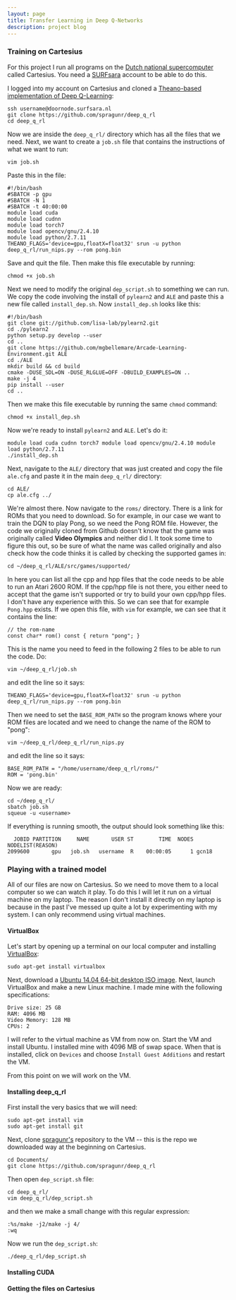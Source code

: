 ```yaml
---
layout: page
title: Transfer Learning in Deep Q-Networks
description: project blog
---
```


### Training on Cartesius

For this project I run all programs on the [Dutch national supercomputer](https://userinfo.surfsara.nl/systems/cartesius) called Cartesius. You need a [SURFsara](https://www.surf.nl/en/about-surf/subsidiaries/surfsara) account to be able to do this. 

I logged into my account on Cartesius and cloned a [Theano-based implementation of Deep Q-Learning](https://github.com/spragunr/deep_q_rl):

```
ssh username@doornode.surfsara.nl
git clone https://github.com/spragunr/deep_q_rl
cd deep_q_rl
```

Now we are inside the `deep_q_rl/` directory which has all the files that we need. Next, we want to create a `job.sh` file that contains the instructions of what we want to run:

```
vim job.sh
```

Paste this in the file:

```
#!/bin/bash
#SBATCH -p gpu
#SBATCH -N 1
#SBATCH -t 40:00:00
module load cuda
module load cudnn
module load torch7
module load opencv/gnu/2.4.10
module load python/2.7.11
THEANO_FLAGS='device=gpu,floatX=float32' srun -u python deep_q_rl/run_nips.py --rom pong.bin
```

Save and quit the file. Then make this file executable by running:

```
chmod +x job.sh
```

Next we need to modify the original `dep_script.sh` to something we can run. We copy the code involving the install of `pylearn2` and `ALE` and paste this a new file called `install_dep.sh`. Now `install_dep.sh` looks like this:

```
#!/bin/bash
git clone git://github.com/lisa-lab/pylearn2.git
cd ./pylearn2
python setup.py develop --user
cd ..
git clone https://github.com/mgbellemare/Arcade-Learning-Environment.git ALE
cd ./ALE
mkdir build && cd build
cmake -DUSE_SDL=ON -DUSE_RLGLUE=OFF -DBUILD_EXAMPLES=ON ..
make -j 4
pip install --user
cd ..

```

Then we make this file executable by running the same `chmod` command:

```
chmod +x install_dep.sh
```

Now we're ready to install `pylearn2` and `ALE`. Let's do it:

```
module load cuda cudnn torch7 module load opencv/gnu/2.4.10 module load python/2.7.11
./install_dep.sh
```

Next, navigate to the `ALE/` directory that was just created and copy the file `ale.cfg` and paste it in the main `deep_q_rl/` directory:

```
cd ALE/
cp ale.cfg ../
```

We're almost there. Now navigate to the `roms/` directory. There is a link for ROMs that you need to download. So for example, in our case we want to train the DQN to play Pong, so we need the Pong ROM file. However, the code we originally cloned from Github doesn't know that the game was originally called **Video Olympics** and neither did I. It took some time to figure this out, so be sure of what the name was called originally and also check how the code thinks it is called by checking the supported games in:

```
cd ~/deep_q_rl/ALE/src/games/supported/
```

In here you can list all the cpp and hpp files that the code needs to be able to run an Atari 2600 ROM. If the cpp/hpp file is not there, you either need to accept that the game isn't supported or try to build your own cpp/hpp files. I don't have any experience with this. So we can see that for example `Pong.hpp` exists. If we open this file, with `vim` for example, we can see that it contains the line: 

```
// the rom-name
const char* rom() const { return "pong"; }
```

This is the name you need to feed in the following 2 files to be able to run the code. Do:

```
vim ~/deep_q_rl/job.sh
```

and edit the line so it says:

```
THEANO_FLAGS='device=gpu,floatX=float32' srun -u python deep_q_rl/run_nips.py --rom pong.bin
```

Then we need to set the `BASE_ROM_PATH` so the program knows where your ROM files are located and we need to change the name of the ROM to "pong":

```
vim ~/deep_q_rl/deep_q_rl/run_nips.py
```

and edit the line so it says:

```
BASE_ROM_PATH = "/home/username/deep_q_rl/roms/"
ROM = 'pong.bin'
```

Now we are ready:

```
cd ~/deep_q_rl/
sbatch job.sh
squeue -u <username>
```

If everything is running smooth, the output should look something like this:

```
  JOBID PARTITION     NAME       USER ST        TIME  NODES NODELIST(REASON)
2099600       gpu   job.sh   username  R    00:00:05      1 gcn18

```

### Playing with a trained model

All of our files are now on Cartesius. So we need to move them to a local computer so we can watch it play. To do this I will let it run on a virtual machine on my laptop. The reason I don't install it directly on my laptop is because in the past I've messed up quite a lot by experimenting with my system. I can only recommend using virtual machines. 

#### VirtualBox
Let's start by opening up a terminal on our local computer and installing [VirtualBox](https://www.virtualbox.org/manual/UserManual.html):

```
sudo apt-get install virtualbox
```

Next, download a [Ubuntu 14.04 64-bit desktop ISO image](http://releases.ubuntu.com/14.04/ubuntu-14.04.4-desktop-amd64.iso). Next, launch VirtualBox and make a new Linux machine. I made mine with the following specifications:

```
Drive size: 25 GB
RAM: 4096 MB
Video Memory: 128 MB
CPUs: 2
```

I will refer to the virtual machine as VM from now on. Start the VM and install Ubuntu. I installed mine with 4096 MB of swap space. When that is installed, click on ```Devices``` and choose ```Install Guest Additions``` and restart the VM. 

From this point on we will work on the VM.

#### Installing deep_q_rl
First install the very basics that we will need:

```
sudo apt-get install vim
sudo apt-get install git
```

Next, clone [spragunr's](https://github.com/spragunr/deep_q_rl) repository to the VM -- this is the repo we downloaded way at the beginning on Cartesius.

```
cd Documents/
git clone https://github.com/spragunr/deep_q_rl
```

Then open ```dep_script.sh``` file:

```
cd deep_q_rl/
vim deep_q_rl/dep_script.sh
```

and then we make a small change with this regular expression:

```
:%s/make -j2/make -j 4/
:wq
```

Now we run the ```dep_script.sh```:

```
./deep_q_rl/dep_script.sh
```

#### Installing CUDA


#### Getting the files on Cartesius

